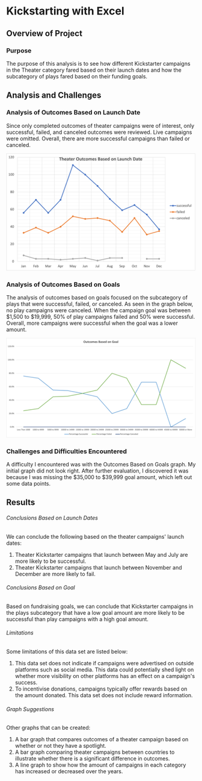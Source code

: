 # Kickstarting with Excel

## Overview of Project

### Purpose

The purpose of this analysis is to see how different Kickstarter campaigns in the Theater category fared based on their launch dates and how the subcategory of plays fared based on their funding goals.

## Analysis and Challenges

### Analysis of Outcomes Based on Launch Date
Since only completed outcomes of theater campaigns were of interest, only successful, failed, and canceled outcomes were reviewed. Live campaigns were omitted. Overall, there are more successful campaigns than failed or canceled.

![Theater Outcomes Based on Launch Date](resources/Theater_Outcomes_vs_Launch.png)

### Analysis of Outcomes Based on Goals
The analysis of outcomes based on goals focused on the subcategory of plays that were successful, failed, or canceled. As seen in the graph below, no play campaigns were canceled. When the campaign goal was between $1,500 to $19,999, 50% of play campaigns failed and 50% were successful. Overall, more campaigns were successful when the goal was a lower amount.

![Play Outcomes Based on Goals](resources/Outcomes_vs_Goals.png)

### Challenges and Difficulties Encountered
A difficulty I encountered was with the Outcomes Based on Goals graph. My initial graph did not look right. After further evaluation, I discovered it was because I was missing the $35,000 to $39,999 goal amount, which left out some data points.

## Results

###### Conclusions Based on Launch Dates
We can conclude the following based on the theater campaigns' launch dates:
1. Theater Kickstarter campaigns that launch between May and July are more likely to be successful.
2. Theater Kickstarter campaigns that launch between November and December are more likely to fail.

###### Conclusions Based on Goal
Based on fundraising goals, we can conclude that Kickstarter campaigns in the plays subcategory that have a low goal amount are more likely to be successful than play campaigns with a high goal amount.

###### Limitations
Some limitations of this data set are listed below:
1. This data set does not indicate if campaigns were advertised on outside platforms such as social media. This data could potentially shed light on whether more visibility on other platforms has an effect on a campaign's success.
2. To incentivise donations, campaigns typically offer rewards based on the amount donated. This data set does not include reward information.

###### Graph Suggestions
Other graphs that can be created:
1. A bar graph that compares outcomes of a theater campaign based on whether or not they have a spotlight.
2. A bar graph comparing theater campaigns between countries to illustrate whether there is a significant difference in outcomes.
3. A line graph to show how the amount of campaigns in each category has increased or decreased over the years.
